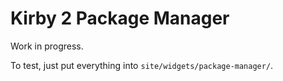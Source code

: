 # Kirby 2 Package Manager

Work in progress.

To test, just put everything into `site/widgets/package-manager/`.
